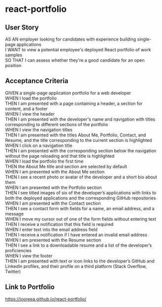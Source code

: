 # react-portfolio
## User Story
AS AN employer looking for candidates with experience building single-page applications </br>
I WANT to view a potential employee's deployed React portfolio of work samples </br>
SO THAT I can assess whether they're a good candidate for an open position </br>
## Acceptance Criteria
GIVEN a single-page application portfolio for a web developer </br>
WHEN I load the portfolio </br>
THEN I am presented with a page containing a header, a section for content, and a footer </br>
WHEN I view the header </br>
THEN I am presented with the developer's name and navigation with titles corresponding to different sections of the portfolio </br>
WHEN I view the navigation titles </br>
THEN I am presented with the titles About Me, Portfolio, Contact, and Resume, and the title corresponding to the current section is highlighted </br>
WHEN I click on a navigation title </br>
THEN I am presented with the corresponding section below the navigation without the page reloading and that title is highlighted </br>
WHEN I load the portfolio the first time </br>
THEN the About Me title and section are selected by default </br>
WHEN I am presented with the About Me section </br>
THEN I see a recent photo or avatar of the developer and a short bio about them </br>
WHEN I am presented with the Portfolio section </br>
THEN I see titled images of six of the developer’s applications with links to both the deployed applications and the corresponding GitHub repositories </br>
WHEN I am presented with the Contact section </br>
THEN I see a contact form with fields for a name, an email address, and a message </br>
WHEN I move my cursor out of one of the form fields without entering text </br>
THEN I receive a notification that this field is required </br>
WHEN I enter text into the email address field </br>
THEN I receive a notification if I have entered an invalid email address </br>
WHEN I am presented with the Resume section </br>
THEN I see a link to a downloadable resume and a list of the developer’s proficiencies </br>
WHEN I view the footer </br>
THEN I am presented with text or icon links to the developer’s GitHub and LinkedIn profiles, and their profile on a third platform (Stack Overflow, Twitter) </br>
## Link to Portfolio
https://jooreea.github.io/react-portfolio/

